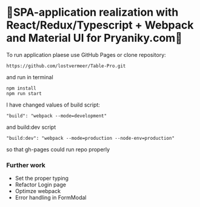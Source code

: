# 🚀SPA-application realization with React/Redux/Typescript + Webpack and Material UI for Pryaniky.com🍪

To run application plaese use GitHub Pages
or
clone repository: 
```
https://github.com/lostvermeer/Table-Pro.git
```
and run in terminal
```
npm install
npm run start
```

I have changed values of build script:
```
"build": "webpack --mode=development" 
```
and build:dev script
```
"build:dev": "webpack --mode=production --node-env=production" 
```
so that gh-pages could run repo properly

### Further work

- Set the proper typing 
- Refactor Login page
- Optimze webpack 
- Error handling in FormModal